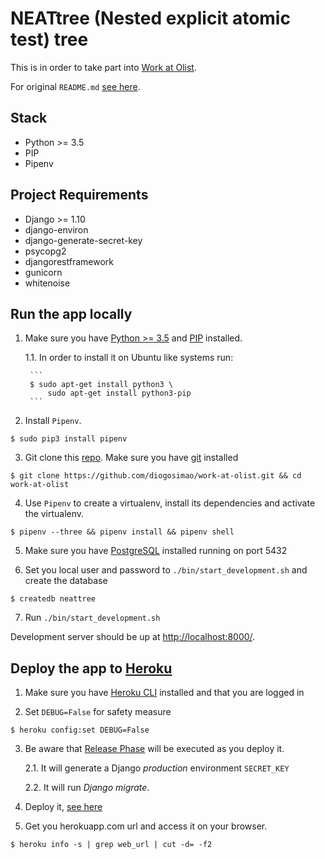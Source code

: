 # NEATtree (Nested explicit atomic test) tree

This is in order to take part into [Work at Olist](https://github.com/olist/work-at-olist).

For original `README.md` [see here](https://github.com/diogosimao/work-at-olist/blob/8df996261784661a5a54d0fdf9671b7c5f7cf2e2/README.md).

## Stack

- Python >= 3.5
- PIP
- Pipenv

## Project Requirements

- Django >= 1.10
- django-environ
- django-generate-secret-key
- psycopg2
- djangorestframework
- gunicorn
- whitenoise

## Run the app locally

1. Make sure you have [Python >= 3.5](https://www.python.org/downloads/source/) and [PIP](https://pip.pypa.io/en/stable/installing/) installed.

    1.1. In order to install it on Ubuntu like systems run:

        ```
        $ sudo apt-get install python3 \
            sudo apt-get install python3-pip
        ```

2. Install `Pipenv`.

```
$ sudo pip3 install pipenv
```

3. Git clone this [repo](https://github.com/diogosimao/work-at-olist). Make sure you have [git](https://git-scm.com/book/en/v2/Getting-Started-Installing-Git) installed

```
$ git clone https://github.com/diogosimao/work-at-olist.git && cd work-at-olist
```

4. Use `Pipenv` to create a virtualenv, install its dependencies and activate the virtualenv.

```
$ pipenv --three && pipenv install && pipenv shell
```

5. Make sure you have [PostgreSQL](https://www.postgresql.org/download/) installed running on port 5432

6. Set you local user and password to `./bin/start_development.sh` and create the database

```
$ createdb neattree
```

7. Run `./bin/start_development.sh`

Development server should be up at [http://localhost:8000/](http://127.0.0.1:8000/).


## Deploy the app to [Heroku](https://www.heroku.com/)

1. Make sure you have [Heroku CLI](https://devcenter.heroku.com/articles/heroku-cli) installed and that you are logged in

2. Set `DEBUG=False` for safety measure

```
$ heroku config:set DEBUG=False
```

3. Be aware that [Release Phase](https://devcenter.heroku.com/articles/release-phase#defining-a-release-command) will be executed as you deploy it.

    2.1. It will generate a Django *production* environment `SECRET_KEY`

    2.2. It will run *Django migrate*.

4. Deploy it, [see here](https://devcenter.heroku.com/articles/getting-started-with-python#deploy-the-app)

5. Get you herokuapp.com url and access it on your browser.

```
$ heroku info -s | grep web_url | cut -d= -f2
```